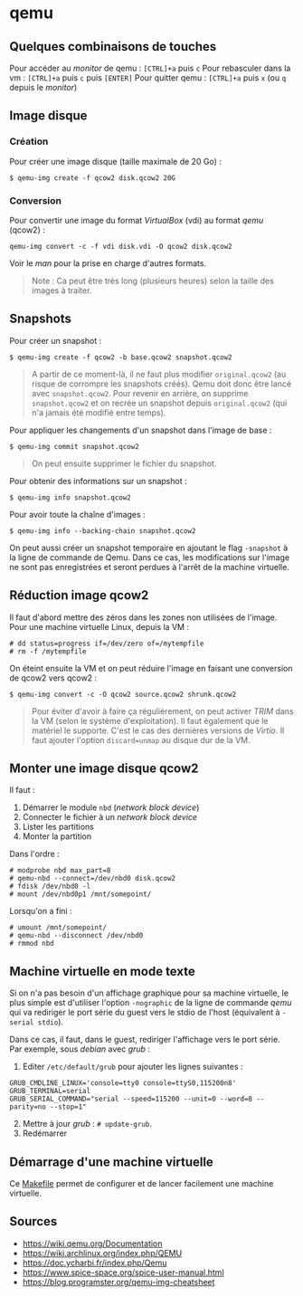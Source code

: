 qemu
====

## Quelques combinaisons de touches

Pour accéder au *monitor* de qemu : `[CTRL]+a` puis `c`
Pour rebasculer dans la vm : `[CTRL]+a` puis `c` puis `[ENTER]`
Pour quitter qemu : `[CTRL]+a` puis `x` (ou `q` depuis le *monitor*)

## Image disque

### Création

Pour créer une image disque (taille maximale de 20 Go) :
```
$ qemu-img create -f qcow2 disk.qcow2 20G
```

### Conversion

Pour convertir une image du format *VirtualBox* (vdi) au format *qemu* (qcow2) :
```
qemu-img convert -c -f vdi disk.vdi -O qcow2 disk.qcow2
```

Voir le *man* pour la prise en charge d'autres formats.

> Note : Ca peut être très long (plusieurs heures) selon la taille des images à traiter.

## Snapshots

Pour créer un snapshot :
```
$ qemu-img create -f qcow2 -b base.qcow2 snapshot.qcow2
```

> A partir de ce moment-là, il ne faut plus modifier `original.qcow2` (au risque de corrompre les snapshots créés). Qemu doit donc être lancé avec `snapshot.qcow2`. Pour revenir en arrière, on supprime `snapshot.qcow2` et on recrée un snapshot depuis `original.qcow2` (qui n'a jamais été modifié entre temps).

Pour appliquer les changements d'un snapshot dans l'image de base :
```
$ qemu-img commit snapshot.qcow2
```

> On peut ensuite supprimer le fichier du snapshot.

Pour obtenir des informations sur un snapshot :
```
$ qemu-img info snapshot.qcow2
```

Pour avoir toute la chaîne d'images :
```
$ qemu-img info --backing-chain snapshot.qcow2
```

On peut aussi créer un snapshot temporaire en ajoutant le flag `-snapshot` à la ligne de commande de Qemu. Dans ce cas, les modifications sur l'image ne sont pas enregistrées et seront perdues à l'arrêt de la machine virtuelle.

## Réduction image qcow2
Il faut d'abord mettre des zéros dans les zones non utilisées de l'image. Pour une machine virtuelle Linux, depuis la VM :
```
# dd status=progress if=/dev/zero of=/mytempfile
# rm -f /mytempfile
```

On éteint ensuite la VM et on peut réduire l'image en faisant une conversion de qcow2 vers qcow2 :
```
$ qemu-img convert -c -O qcow2 source.qcow2 shrunk.qcow2
```

> Pour éviter d'avoir à faire ça régulièrement, on peut activer *TRIM* dans la VM (selon le système d'exploitation). Il faut également que le matériel le supporte. C'est le cas des dernières versions de *Virtio*. Il faut ajouter l'option `discard=unmap` au disque dur de la VM.

## Monter une image disque qcow2
Il faut :
1. Démarrer le module `nbd` (*network block device*)
2. Connecter le fichier à un *network block device*
3. Lister les partitions
4. Monter la partition

Dans l'ordre :
```
# modprobe nbd max_part=8
# qemu-nbd --connect=/dev/nbd0 disk.qcow2
# fdisk /dev/nbd0 -l
# mount /dev/nbd0p1 /mnt/somepoint/
```

Lorsqu'on a fini :
```
# umount /mnt/somepoint/
# qemu-nbd --disconnect /dev/nbd0
# rmmod nbd
```

## Machine virtuelle en mode texte

Si on n'a pas besoin d'un affichage graphique pour sa machine virtuelle, le plus simple est d'utiliser l'option `-nographic` de la ligne de commande *qemu* qui va rediriger le port série du guest vers le stdio de l'host (équivalent à `-serial stdio`).

Dans ce cas, il faut, dans le guest, rediriger l'affichage vers le port série. Par exemple, sous *debian* avec *grub* :

1. Editer `/etc/default/grub` pour ajouter les lignes suivantes :
```
GRUB_CMDLINE_LINUX='console=tty0 console=ttyS0,115200n8'
GRUB_TERMINAL=serial
GRUB_SERIAL_COMMAND="serial --speed=115200 --unit=0 --word=8 --parity=no --stop=1"
```
2. Mettre à jour *grub* : `# update-grub`.
3. Redémarrer

## Démarrage d'une machine virtuelle

Ce [Makefile](./Makefile) permet de configurer et de lancer facilement une machine virtuelle.

## Sources

- <https://wiki.qemu.org/Documentation>
- <https://wiki.archlinux.org/index.php/QEMU>
- <https://doc.ycharbi.fr/index.php/Qemu>
- <https://www.spice-space.org/spice-user-manual.html>
- <https://blog.programster.org/qemu-img-cheatsheet>
